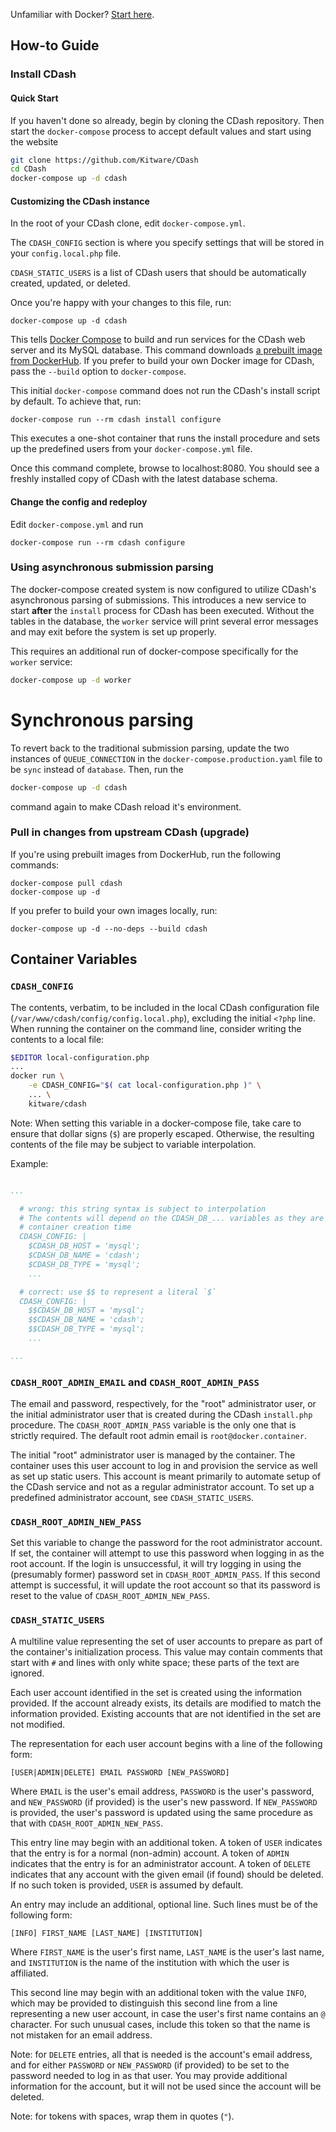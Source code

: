Unfamiliar with Docker?  [Start here](https://docs.docker.com/get-started/).

## How-to Guide ##

### Install CDash

#### Quick Start
If you haven't done so already, begin by cloning the CDash repository. Then start the 
`docker-compose` process to accept default values and start using the website

```bash
git clone https://github.com/Kitware/CDash
cd CDash
docker-compose up -d cdash
```

#### Customizing the CDash instance
In the root of your CDash clone, edit `docker-compose.yml`.

The `CDASH_CONFIG` section is where you specify settings that will be stored in your `config.local.php`
file.

`CDASH_STATIC_USERS` is a list of CDash users that should be automatically created, updated, or deleted.

Once you're happy with your changes to this file, run:

```
docker-compose up -d cdash
```

This tells [Docker Compose](https://docs.docker.com/compose/) to build and run services for the CDash web server and its MySQL database. This command downloads [a prebuilt image from DockerHub](https://hub.docker.com/r/kitware/cdash/).  If you prefer to build your own Docker image for CDash, pass the `--build` option to `docker-compose`.

This initial `docker-compose` command does not run the CDash's install script by default.  To achieve that, run:

```
docker-compose run --rm cdash install configure
```

This executes a one-shot container that runs the install procedure and sets up the predefined users from your `docker-compose.yml` file.

Once this command complete, browse to localhost:8080.  You should see a freshly installed copy of CDash with the latest database schema.

#### Change the config and redeploy

Edit `docker-compose.yml` and run

```
docker-compose run --rm cdash configure
```

### Using asynchronous submission parsing

The docker-compose created system is now configured to utilize CDash's
asynchronous parsing of submissions.  This introduces a new
service to start **after** the `install` process for CDash has been executed.
Without the tables in the database, the `worker` service will print several error
messages and may exit before the system is set up properly.

This requires an additional run of docker-compose specifically for the
`worker` service:

```bash
docker-compose up -d worker
```

# Synchronous parsing

To revert back to the traditional submission parsing, update the two
instances of `QUEUE_CONNECTION` in the `docker-compose.production.yaml`
file to be `sync` instead of `database`.  Then, run the

```bash
docker-compose up -d cdash
```

command again to make CDash reload it's environment.

### Pull in changes from upstream CDash (upgrade)

If you're using prebuilt images from DockerHub, run the following commands:

```
docker-compose pull cdash
docker-compose up -d
```

If you prefer to build your own images locally, run:
```
docker-compose up -d --no-deps --build cdash
````

## Container Variables

### `CDASH_CONFIG`

The contents, verbatim, to be included in the local CDash configuration file
(`/var/www/cdash/config/config.local.php`), excluding the initial `<?php` line.
When running the container on the command line, consider writing the contents to
a local file:

```bash
$EDITOR local-configuration.php
...
docker run \
    -e CDASH_CONFIG="$( cat local-configuration.php )" \
    ... \
    kitware/cdash
```

Note: When setting this variable in a docker-compose file, take care to ensure
that dollar signs (`$`) are properly escaped.  Otherwise, the resulting contents
of the file may be subject to variable interpolation.

Example:

```YAML

...

  # wrong: this string syntax is subject to interpolation
  # The contents will depend on the CDASH_DB_... variables as they are set at
  # container creation time
  CDASH_CONFIG: |
    $CDASH_DB_HOST = 'mysql';
    $CDASH_DB_NAME = 'cdash';
    $CDASH_DB_TYPE = 'mysql';
    ...

  # correct: use $$ to represent a literal `$`
  CDASH_CONFIG: |
    $$CDASH_DB_HOST = 'mysql';
    $$CDASH_DB_NAME = 'cdash';
    $$CDASH_DB_TYPE = 'mysql';
    ...

...
```

### `CDASH_ROOT_ADMIN_EMAIL` and `CDASH_ROOT_ADMIN_PASS`

The email and password, respectively, for the "root" administrator user, or the
initial administrator user that is created during the CDash `install.php`
procedure.  The `CDASH_ROOT_ADMIN_PASS` variable is the only one that is
strictly required.  The default root admin email is `root@docker.container`.

The initial "root" administrator user is managed by the container.  The
container uses this user account to log in and provision the service as well as
set up static users.  This account is meant primarily to automate setup of the
CDash service and not as a regular administrator account.  To set up a
predefined administrator account, see `CDASH_STATIC_USERS`.

### `CDASH_ROOT_ADMIN_NEW_PASS`

Set this variable to change the password for the root administrator account.  If
set, the container will attempt to use this password when logging in as the root
account.  If the login is unsuccessful, it will try logging in using the
(presumably former) password set in `CDASH_ROOT_ADMIN_PASS`.  If this second
attempt is successful, it will update the root account so that its password is
reset to the value of `CDASH_ROOT_ADMIN_NEW_PASS`.

### `CDASH_STATIC_USERS`

A multiline value representing the set of user accounts to prepare as part of
the container's initialization process.  This value may contain comments that
start with `#` and lines with only white space; these parts of the text are
ignored.

Each user account identified in the set is created using the information
provided.  If the account already exists, its details are modified to match the
information provided.  Existing accounts that are not identified in the set are
not modified.

The representation for each user account begins with a line of the following
form:

```
[USER|ADMIN|DELETE] EMAIL PASSWORD [NEW_PASSWORD]
```

Where `EMAIL` is the user's email address, `PASSWORD` is the user's password,
and `NEW_PASSWORD` (if provided) is the user's new password.  If `NEW_PASSWORD`
is provided, the user's password is updated using the same procedure as that
with `CDASH_ROOT_ADMIN_NEW_PASS`.

This entry line may begin with an additional token.  A token of `USER` indicates
that the entry is for a normal (non-admin) account.  A token of `ADMIN`
indicates that the entry is for an administrator account.  A token of `DELETE`
indicates that any account with the given email (if found) should be deleted.
If no such token is provided, `USER` is assumed by default.

An entry may include an additional, optional line.  Such lines must be of the
following form:

```
[INFO] FIRST_NAME [LAST_NAME] [INSTITUTION]
```

Where `FIRST_NAME` is the user's first name, `LAST_NAME` is the user's last
name, and `INSTITUTION` is the name of the institution with which the user is
affiliated.

This second line may begin with an additional token with the value `INFO`, which
may be provided to distinguish this second line from a line representing a new
user account, in case the user's first name contains an `@` character.  For such
unusual cases, include this token so that the name is not mistaken for an email
address.

Note: for `DELETE` entries, all that is needed is the account's email address,
and for either `PASSWORD` or `NEW_PASSWORD` (if provided) to be set to the
password needed to log in as that user.  You may provide additional information
for the account, but it will not be used since the account will be deleted.

Note: for tokens with spaces, wrap them in quotes (`"`).
